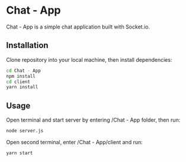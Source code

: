 # Chat - App

Chat - App is a simple chat application built with Socket.io.

## Installation

Clone repository into your local machine, then install dependencies:

```bash
cd Chat - App
npm install
cd client 
yarn install
```

## Usage

Open terminal and start server by entering /Chat - App folder, then run:
```bash
node server.js
```

Open second terminal, enter /Chat - App/client and run:
```bash
yarn start
```

